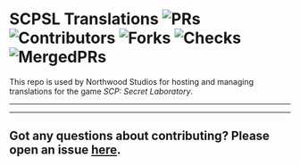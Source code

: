 
# SCPSL Translations ![PRs](https://badgen.net/github/open-prs/northwood-studios/SCPSL-Translations) ![Contributors](https://badgen.net/github/contributors/northwood-studios/SCPSL-Translations) ![Forks](https://badgen.net/github/forks/northwood-studios/SCPSL-Translations) ![Checks](https://badgen.net/github/checks/northwood-studios/SCPSL-Translations) ![MergedPRs](https://badgen.net/github/merged-prs/northwood-studios/SCPSL-Translations)
This repo is used by Northwood Studios for hosting and managing translations for the game *SCP: Secret Laboratory*.   


***

***
## Got any questions about contributing? Please open an issue [here](https://github.com/northwood-studios/SCPSL-Translations/issues/new).